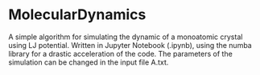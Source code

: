 # MolecularDynamics
A simple algorithm for simulating the dynamic of a monoatomic crystal using LJ potential.
Written in Jupyter Notebook (.ipynb), using the numba library for a drastic acceleration of the code. 
The parameters of the simulation can be changed in the input file A.txt.
